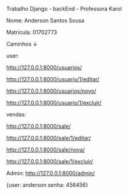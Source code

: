 Trabalho Django - backEnd - Professora Karol

Nome: Anderson Santos Sousa

Matricula: 01702773

Caminhos ↓
         
user:

http://127.0.0.1:8000/usuarios/

http://127.0.0.1:8000/usuario/1/editar/

http://127.0.0.1:8000/usuarios/novo/

http://127.0.0.1:8000/usuario/1/excluir/

vendas:

http://127.0.0.1:8000/sale/

http://127.0.0.1:8000/sale/1/editar/

http://127.0.0.1:8000/sale/nova/

http://127.0.0.1:8000/sale/1/excluir/

Admin:
http://127.0.0.1:8000/admin/

{user: anderson
senha: 456456}
